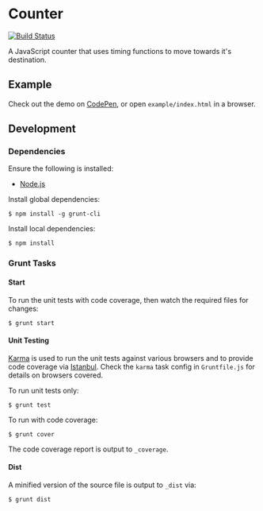# Counter

[![Build Status](https://travis-ci.org/tanem/counter.png?branch=master)](https://travis-ci.org/tanem/counter)

A JavaScript counter that uses timing functions to move towards it's destination.

## Example

Check out the demo on [CodePen](http://codepen.io/tanem/details/AaxDd), or open `example/index.html` in a browser.

## Development

### Dependencies

Ensure the following is installed:

 * [Node.js](http://nodejs.org/)

Install global dependencies:

    $ npm install -g grunt-cli

Install local dependencies:
    
    $ npm install

### Grunt Tasks

#### Start

To run the unit tests with code coverage, then watch the required files for changes:

    $ grunt start

#### Unit Testing

[Karma](http://karma-runner.github.io/0.8/index.html) is used to run the unit tests against various browsers and to provide code coverage via [Istanbul](https://github.com/gotwarlost/istanbul). Check the `karma` task config in `Gruntfile.js` for details on browsers covered.

To run unit tests only:

    $ grunt test

To run with code coverage:

    $ grunt cover

The code coverage report is output to `_coverage`.

#### Dist

A minified version of the source file is output to `_dist` via:

    $ grunt dist
